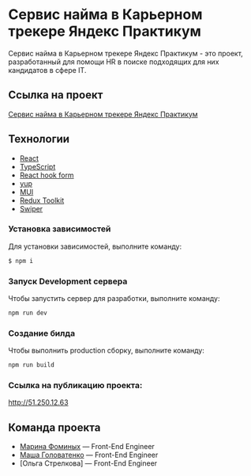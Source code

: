 # Сервис найма в Карьерном трекере Яндекс Практикум

Сервис найма в Карьерном трекере Яндекс Практикум - это проект, разработанный для помощи HR в поиске подходящих для них кандидатов в сфере IT.

## Ссылка на проект

[Сервис найма в Карьерном трекере Яндекс Практикум]()

## Технологии

- [React](https://react.dev/)
- [TypeScript](https://www.typescriptlang.org/)
- [React hook form](https://react-hook-form.com/)
- [yup](https://www.npmjs.com/package/yup)
- [MUI](https://mui.com/)
- [Redux Toolkit](https://redux-toolkit.js.org/)
- [Swiper](https://swiperjs.com/)

### Установка зависимостей

Для установки зависимостей, выполните команду:

```sh
$ npm i
```

### Запуск Development сервера

Чтобы запустить сервер для разработки, выполните команду:

```sh
npm run dev
```

### Создание билда

Чтобы выполнить production сборку, выполните команду:

```sh
npm run build
```
### Ссылка на публикацию проекта:

http://51.250.12.63

## Команда проекта

- [Марина Фоминых](https://github.com/MarinaFominykh) — Front-End Engineer
- [Маша Головатенко](https://github.com/m-golovatenko) — Front-End Engineer
- [Ольга Стрелкова] — Front-End Engineer

